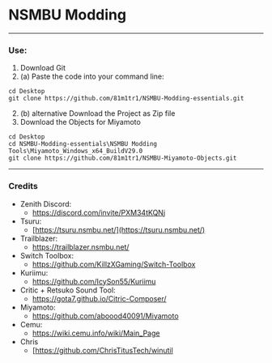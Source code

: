 # NSMBU Modding
 ---
 ### Use:
1. Download Git
2. (a) Paste the code into your command line:
 ```git
cd Desktop
git clone https://github.com/81m1tr1/NSMBU-Modding-essentials.git
```
2. (b) alternative Download the Project as Zip file
3. Download the Objects for Miyamoto
```git
cd Desktop
cd NSMBU-Modding-essentials\NSMBU Modding Tools\Miyamoto_Windows_x64_BuildV29.0
git clone https://github.com/81m1tr1/NSMBU-Miyamoto-Objects.git
```
---
### Credits
- Zenith Discord:
  - https://discord.com/invite/PXM34tKQNj
- Tsuru:
  - [https://tsuru.nsmbu.net/](https://tsuru.nsmbu.net/)
- Trailblazer: 
  - https://trailblazer.nsmbu.net/
- Switch Toolbox:
  - https://github.com/KillzXGaming/Switch-Toolbox
- Kuriimu:
  - https://github.com/IcySon55/Kuriimu
- Critic + Retsuko Sound Tool:
  - https://gota7.github.io/Citric-Composer/
- Miyamoto:
  - https://github.com/aboood40091/Miyamoto
- Cemu:
  - https://wiki.cemu.info/wiki/Main_Page
- Chris
  - [https://github.com/ChrisTitusTech/winutil
